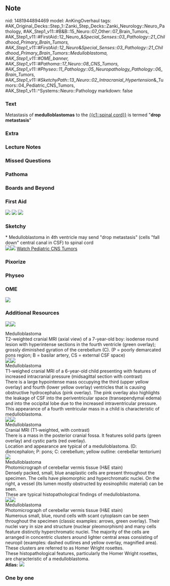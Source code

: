 ## Note
nid: 1481944894469
model: AnKingOverhaul
tags: #AK_Original_Decks::Step_1::Zanki_Step_Decks::Zanki_Neurology::Neuro_Pathology, #AK_Step1_v11::#B&B::15_Neuro::07_Other::07_Brain_Tumors, #AK_Step1_v11::#FirstAid::12_Neuro_&_Special_Senses::03_Pathology::21_Childhood_Primary_Brain_Tumors, #AK_Step1_v11::#FirstAid::12_Neuro_&_Special_Senses::03_Pathology::21_Childhood_Primary_Brain_Tumors::Medulloblastoma, #AK_Step1_v11::#OME_banner, #AK_Step1_v11::#Pathoma::17_Neuro::08_CNS_Tumors, #AK_Step1_v11::#Physeo::11_Pathology::05_Neuropathology_Pathology::06_Brain_Tumors, #AK_Step1_v11::#SketchyPath::13_Neuro::02_Intracranial_Hypertension_&_Tumors::04_Pediatric_CNS_Tumors, #AK_Step1_v11::^Systems::Neuro::Pathology
markdown: false

### Text
<div>
  Metastasis of <b>medulloblastomas</b> to the <u>{{c1::spinal
  cord}}</u> is termed "<b>drop metastasis</b>"
</div>

### Extra


### Lecture Notes


### Missed Questions


### Pathoma


### Boards and Beyond


### First Aid
<img src="tmpaFQ72v.png"> <img src="tmplflI5l.png"> <img src=
"tmp62HqRa.png">

### Sketchy
<div>
  * Medulloblastoma in 4th ventricle may send "drop metastasis"
  (cells "fall down" central canal in CSF) to spinal cord
</div><img src="M%20drop%20metastases_1566160514431.jpg"><img src=
"Zoverall%20picture%20(90).JPG"> <a href=
"https://dashboard.sketchy.com/study/medical/courses/medical-pathophysiology/units/medical-pathophysiology-neuro/videos/medical-pathophysiology-neuro-intracranial-hypertension-and-tumors-pediatric-cns-tumors?utm_source=anki&utm_medium=partnership&utm_campaign=february_update&utm_content=medical">
Watch Pediatric CNS Tumors</a>

### Pixorize


### Physeo


### OME
<div class="ome-widget">
  <a href="https://onlinemeded.org?ref=anki"><img src=
  "_OME_AnkiFlashcards_General_3.png"></a>
</div>

### Additional Resources
<img src="big_5081d929d0d1f.jpg"><img src="5081d929d0d1f.jpg">
<div>
  <div>
    <div>
      Medulloblastoma
    </div>
  </div>
  <div>
    <div>
      <div>
        T2-weighted cranial MRI (axial view) of a 7-year-old boy:
        isodense round lesion with hyperintense sections in the
        fourth ventricle (green overlay); grossly diminished
        gyration of the cerebellum (C). (P = poorly demarcated pons
        region; B = basilar artery, CS = external CSF space)
      </div>
    </div>
  </div>
</div>
<div><img src="big_59ee35b5d6321.jpg"><img src=
"59ee35b5d6321.jpg"></div>
<div>
  <div>
    <div>
      Medulloblastoma
    </div>
  </div>
  <div>
    <div>
      <div>
        T1-weighed cranial MRI of a 6-year-old child presenting
        with features of increased intracranial pressure
        (midsagittal section with contrast)
      </div>
      <div>
        There is a large hypointense mass occupying the third
        (upper yellow overlay) and fourth (lower yellow overlay)
        ventricles that is causing obstructive hydrocephalus (pink
        overlay). The pink overlay also highlights the leakage of
        CSF into the periventricular space (transependymal edema)
        and into the occipital lobe due to the increased
        intraventricular pressure.
      </div>
      <div>
        This appearance of a fourth ventricular mass in a child is
        characteristic of medulloblastoma.
      </div>
    </div>
  </div>
</div>
<div><img src="big_58aabadd7200c.jpg"><img src=
"58aabadd7200c.jpg"></div>
<div>
  <div>
    <div>
      Medulloblastoma
    </div>
  </div>
  <div>
    <div>
      <div>
        Cranial MRI (T1-weighted, with contrast)
      </div>
      <div>
        There is a mass in the posterior cranial fossa. It features
        solid parts (green overlay) and cystic parts (red overlay).
      </div>
      <div>
        Location and appearance are typical of a medulloblastoma.
        (D: diencephalon; P: pons; C: cerebellum; yellow outline:
        cerebellar tentorium)
      </div>
    </div>
  </div>
</div>
<div><img src="big_59f0aa2b41d73.jpg"></div>
<div>
  <div>
    <div>
      Medulloblastoma
    </div>
  </div>
  <div>
    <div>
      <div>
        Photomicrograph of cerebellar vermis tissue (H&E stain)
      </div>
      <div>
        Densely packed, small, blue anaplastic cells are present
        throughout the specimen. The cells have pleomorphic and
        hyperchromatic nuclei. On the right, a vessel (its lumen
        mostly obstructed by eosinophilic material) can be seen.
      </div>
      <div>
        These are typical histopathological findings of
        medulloblastoma.
      </div>
    </div>
  </div>
</div>
<div><img src="big_5b8d4455ad321.jpg"><img src=
"5b8d4455ad321.jpg"></div>
<div>
  <div>
    <div>
      Medulloblastoma
    </div>
  </div>
  <div>
    <div>
      <div>
        Photomicrograph of cerebellar vermis tissue (H&E stain)
      </div>
      <div>
        Numerous small, blue, round cells with scant cytoplasm can
        be seen throughout the specimen (classic examples: arrows,
        green overlay). Their nuclei vary in size and structure
        (nuclear pleomorphism) and many cells feature distinctly
        hyperchromatic nuclei. The majority of the cells are
        arranged in concentric clusters around lighter central
        areas consisting of neuropil (examples: dashed outlines and
        yellow overlay, magnified area). These clusters are
        referred to as Homer Wright rosettes.
      </div>
      <div>
        These histopathological features, particularly the Homer
        Wright rosettes, are characteristic of a medulloblastoma.
      </div>
    </div>
  </div>
</div><b>Atlas:</b> <img src="tmpUbJ11K.png">

### One by one

